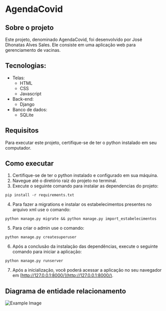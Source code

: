 # AgendaCovid

## Sobre o projeto
Este projeto, denominado AgendaCovid, foi desenvolvido por José Dhonatas Alves Sales. Ele consiste em uma aplicação web para gerenciamento de vacinas.

## Tecnologias:
- Telas:
  - HTML
  - CSS
  - Javascript
- Back-end:
  - Django
- Banco de dados:
  - SQLite 

## Requisitos
Para executar este projeto, certifique-se de ter o python instalado em seu computador.

## Como executar

1. Certifique-se de ter o python instalado e configurado em sua máquina.
2. Navegue até o diretório raiz do projeto no terminal.
3. Execute o seguinte comando para instalar as dependencias do projeto:
```shell script
pip install -r requirements.txt
```
4. Para fazer a migrations e instalar os estabelecimentos presentes no arquivo xml use o comando:
```shell script
python manage.py migrate && python manage.py import_estabelecimentos
```
5. Para criar o admin use o comando:
```shell script
python manage.py createsuperuser
```
6. Após a conclusão da instalação das dependências, execute o seguinte comando para iniciar a aplicação:
```shell script
python manage.py runserver
```
7. Após a inicialização, você poderá acessar a aplicação no seu navegador em [http://127.0.0.1:8000/](http://127.0.0.1:8000/).
## Diagrama de entidade relacionamento
![Example Image](https://drive.google.com/uc?id=17Ol6I8_7ajKzDtJJyUZGCnMJaseykNjL)




